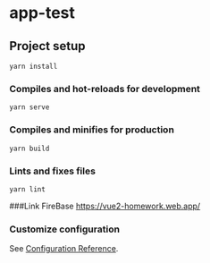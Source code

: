 # app-test

## Project setup
```
yarn install
```

### Compiles and hot-reloads for development
```
yarn serve
```

### Compiles and minifies for production
```
yarn build
```

### Lints and fixes files
```
yarn lint
```
###Link FireBase
https://vue2-homework.web.app/

### Customize configuration
See [Configuration Reference](https://cli.vuejs.org/config/).
